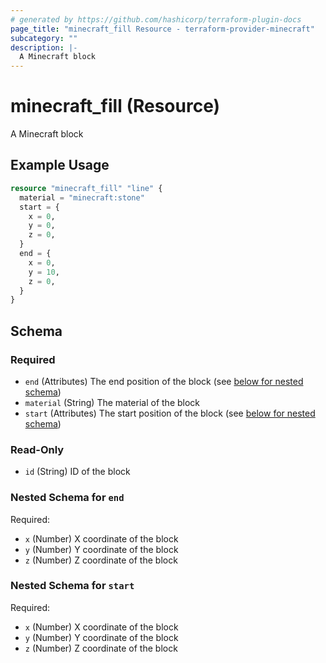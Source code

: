 ```yaml
---
# generated by https://github.com/hashicorp/terraform-plugin-docs
page_title: "minecraft_fill Resource - terraform-provider-minecraft"
subcategory: ""
description: |-
  A Minecraft block
---
```


# minecraft_fill (Resource)

A Minecraft block

## Example Usage

```terraform
resource "minecraft_fill" "line" {
  material = "minecraft:stone"
  start = {
    x = 0,
    y = 0,
    z = 0,
  }
  end = {
    x = 0,
    y = 10,
    z = 0,
  }
}
```

<!-- schema generated by tfplugindocs -->
## Schema

### Required

- `end` (Attributes) The end position of the block (see [below for nested schema](#nestedatt--end))
- `material` (String) The material of the block
- `start` (Attributes) The start position of the block (see [below for nested schema](#nestedatt--start))

### Read-Only

- `id` (String) ID of the block

<a id="nestedatt--end"></a>
### Nested Schema for `end`

Required:

- `x` (Number) X coordinate of the block
- `y` (Number) Y coordinate of the block
- `z` (Number) Z coordinate of the block


<a id="nestedatt--start"></a>
### Nested Schema for `start`

Required:

- `x` (Number) X coordinate of the block
- `y` (Number) Y coordinate of the block
- `z` (Number) Z coordinate of the block

